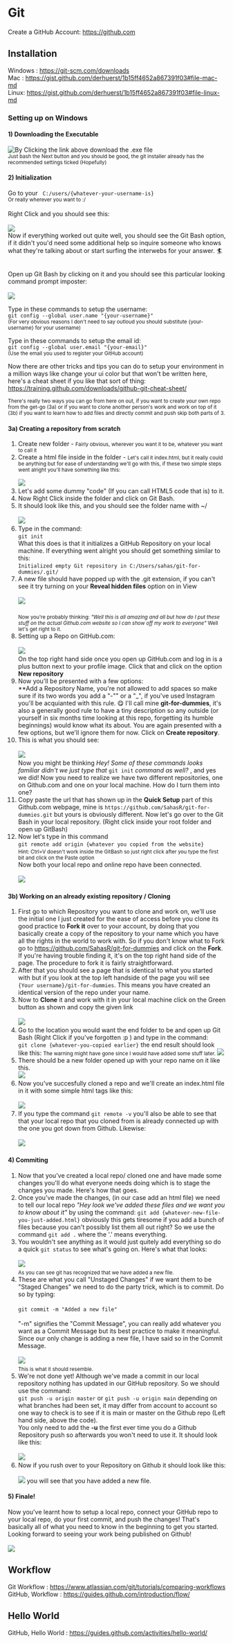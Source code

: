 # Git

Create a GitHub Account: https://github.com

## Installation

Windows : https://git-scm.com/downloads <br>
Mac : https://gist.github.com/derhuerst/1b15ff4652a867391f03#file-mac-md <br>
Linux: https://gist.github.com/derhuerst/1b15ff4652a867391f03#file-linux-md <br>

### Setting up on Windows

#### 1) Downloading the Executable

![By Clicking the link above download the .exe file](images/git-installation.JPG)<br/>
<small>Just bash the Next button and you should be good, the git installer already has the recommended settings ticked (Hopefully)</small>

#### 2) Initialization

Go to your ```
C:/users/{whatever-your-username-is}``` <br />
<small>Or really wherever you want to :/ </small><br/><br />
Right Click and you should see this: <br /> <br />
![](images/git-rightclick-windows.jpg) <br />
Now if everything worked out quite well, you should see the Git Bash option, if it didn't you'd need some additional help so inquire someone who knows what they're talking about or start surfing the interwebs for your answer. :surfer:<br /> <br />

Open up Git Bash by clicking on it and you should see this particular looking command prompt imposter: <br /><br />
![](images/git-bash-initial.JPG)

Type in these commands to setup the username: <br/>
```git config --global user.name "{your-username}"``` <br />
<small>(For very obvious reasons I don't need to say outloud you should substitute {your-username} for your username)</small>

Type in these commands to setup the email id: <br/>
```git config --global user.email "{your-email}"``` <br />
<small>(Use the email you used to register your GitHub account)</small>

Now there are other tricks and tips you can do to setup your environment in a million ways like change your ui color but that won't be written here, here's a cheat sheet if you like that sort of thing: https://training.github.com/downloads/github-git-cheat-sheet/

<small>There's really two ways you can go from here on out, if you want to create your own repo from the get-go (3a) or if you want to clone another person's work and work on top of it (3b) if you want to learn how to add files and directly commit and push skip both parts of 3.</small>

#### 3a) Creating a repository from scratch

1. Create new folder - <small>Fairly obvious, wherever you want it to be, whatever you want to call it </small>
2. Create a html file inside in the folder - <small>Let's call it index.html, but it really could be anything but for ease of understanding we'll go with this, if these two simple steps went alright you'll have something like this:<br/><br/> </small> ![](images/git-first-file.JPG)
3. Let's add some dummy "code" (If you can call HTML5 code that is) to it.
4. Now Right Click inside the folder and click on Git Bash.
5. It should look like this, and you should see the folder name with ~/ <br/><br/>  ![](images/git-first-git-bash-inside.JPG)
6. Type in the command:<br /> ```git init``` <br /> What this does is that it initializes a GitHub Repository on your local machine. If everything went alright you should get something similar to this: <br/> ```Initialized empty Git repository in C:/Users/sahas/git-for-dummies/.git/ ```
7. A new file should have popped up with the .git extension, if you can't see it try turning on your **Reveal hidden files** option on in View <br /> <br /> ![](images/git-init-first-run.JPG) <br /> <br />
<small>Now you're probably thinking: *"Well this is all amazing and all but how do I put these stuff on the actual Github.com website so I can show off my work to everyone"* Well let's get right to it.</small>
8. Setting up a Repo on GitHub.com: <br /> <br />
![](images/github-creating-repo.JPG) <br />
On the top right hand side once you open up GitHub.com and log in is a plus button next to your profile image. Click that and click on the option **New repository**
9. Now you'll be presented with a few options: <br/>
**Add a Repository Name, you're not allowed to add spaces so make sure if its two words you add a "-"" or a "_", if you've used Instagram you'll be acquianted with this rule. :yum: I'll call mine **git-for-dummies**, it's also a generally good rule to have a tiny description so any outside (or yourself in six months time looking at this repo, forgetting its humble beginnings) would know what its about. You are again presented with a few options, but we'll ignore them for now. Click on **Create repository**.
10. This is what you should see: <br/> <br /> ![](images/git-created-repo.JPG) <br/> Now you might be thinking *Hey! Some of these commands looks familiar didn't we just type that* ```git init``` *command as well?* , and yes we did! Now you need to realize we have two different repositories, one on Github.com and one on your local machine. How do I turn them into one?
11. Copy paste the url that has shown up in the **Quick Setup** part of this Github.com webpage, mine is ```https://github.com/SahasR/git-for-dummies.git``` but yours is obviously different. Now let's go over to the Git Bash in your local repository. (Right click inside your root folder and open up GitBash)
12. Now let's type in this command <br/> ```git remote add origin {whatever you copied from the website}``` <br /> <small>Hint: Ctrl+V doesn't work inside the GitBash so just right click after you type the first bit and click on the Paste option</small> <br/>
Now both your local repo and online repo have been connected.</br></br> ![](images/fusion.gif) <br />

#### 3b) Working on an already existing repository / Cloning

1. First go to which Repository you want to clone and work on, we'll use the initial one I just created for the ease of access before you clone its good practice to **Fork it** over to your account, by doing that you basically create a copy of the repository to your name which you have all the rights in the world to work with. So if you don't know what to Fork go to https://github.com/SahasR/git-for-dummies and click on the **Fork**. <br/> If you're having trouble finding it, it's on the top right hand side of the page. The procedure to fork it is fairly straightforward. 
2. After that you should see a page that is identical to what you started with but if you look at the top left handside of the page you will see ```{Your username}/git-for-dummies```. This means you have created an identical version of the repo under your name. 
3. Now to **Clone** it and work with it in your local machine click on the Green button as shown and copy the given link </br><br/> ![](images/git-clone-initial.JPG)
4. Go to the location you would want the end folder to be and open up Git Bash (Right Click if you've forgotten :p ) and type in the command: </br> ```git clone {whatever-you-copied earlier}``` the end result should look like this: <small>The warning might have gone since I would have added some stuff later.</small> ![](images/git-clone-to-local.JPG)
5. There should be a new folder opened up with your repo name on it like this. </br> ![](images/clone-initial.JPG)
6. Now you've succesfully cloned a repo and we'll create an index.html file in it with some simple html tags like this: <br/><br/>![](images/git-init-first-run.JPG)
7. If you type the command ```git remote -v``` you'll also be able to see that that your local repo that you cloned from is already connected up with the one you got down from Github. Likewise: <br/><br/>![](images/git-remote-v.JPG)

#### 4) Commiting

1. Now that you've created a local repo/ cloned one and have made some changes you'll do what everyone needs doing which is to stage the changes you made. Here's how that goes. 
2. Once you've made the changes, (in our case add an html file) we need to tell our local repo *"Hey look we've added these files and we want you to know about it"* by using the command: ```git add {whatever-new-file-you-just-added.html}``` obviously this gets tiresome if you add a bunch of files because you can't possibly list them all out right? So we use the command ```git add .``` where the '.' means everything. 
3. You wouldn't see anything as it would just quitely add everything so do a quick ```git status``` to see what's going on. Here's what that looks: </br></br>![](images/git-status.JPG) <br/> <small>As you can see git has recognized that we have added a new file.</small>
4. These are what you call "Unstaged Changes" if we want them to be "Staged Changes" we need to do the party trick, which is to commit. Do so by typing: </br> </br> ```git commit -m "Added a new file"``` </br></br> "-m" signifies the "Commit Message", you can really add whatever you want as a Commit Message but its best practice to make it meaningful. Since our only change is adding a new file, I have said so in the Commit Message.</br></br>  ![](images/git-first-commit.JPG) <br/> <small>This is what it should resemble.</small>
5. We're not done yet! Although we've made a commit in our local repository nothing has updated in our GitHub repository. So we should use the command: </br> ```git push -u origin master``` or ```git push -u origin main``` depending on what branches had been set, it may differ from account to account so one way to check is to see if it is main or master on the Github repo (Left hand side, above the code).
</br> You only need to add the **-u** the first ever time you do a Github Repository push so afterwards you won't need to use it. It should look like this: </br> </br>![](images/git-push-repo.JPG)
6. Now if you rush over to your Repository on Github it should look like this: </br></br>![](images/git-push-result.JPG) you will see that you have added a new file.

#### 5) Finale!

Now you've learnt how to setup a local repo,  connect your GitHub repo to your local repo, do your first commit, and push the changes! That's basically all of what you need to know in the beginning to get you started. Looking forward to seeing your work being published on Github! </br> </br>![](images/finale.gif)






## Workflow

Git Workflow : https://www.atlassian.com/git/tutorials/comparing-workflows <br>
GitHub, Workflow : https://guides.github.com/introduction/flow/ <br>

## Hello World

GitHub, Hello World : https://guides.github.com/activities/hello-world/ <br>
